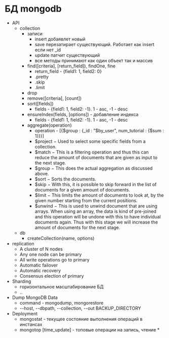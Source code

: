 # БД mongodb
* API
    * collection
        * записи
            * insert добаявлет новый
            * save перезатирает существующий. Работает как insert если нет _id
            * update патчит существующий
            * все методы принимают как один объект так и массив
        * find([criteria], [return_field]), findOne, fine
            * return_field - {field1: 1, field2: 0}
            * .pretty
            * .skip
            * .limit
        * drop
        * remove([criteria], [count])
        * sort([fields])
            * fields - {field1: 1, field2: -1}. 1 - asc, -1 - desc
        * ensureIndex(fields, [options]) - добавление индекса
            * fields - {field1: 1, field2: -1}. 1 - asc, -1 - desc
        * aggregate(operation)
            * operation - [{$group : {_id : "$by_user", num_tutorial : {$sum : 1}}}]
            * $project − Used to select some specific fields from a collection.
            * $match − This is a filtering operation and thus this can reduce the amount of documents that are given as input to the next stage.
            * $group − This does the actual aggregation as discussed above.
            * $sort − Sorts the documents.
            * $skip − With this, it is possible to skip forward in the list of documents for a given amount of documents.
            * $limit − This limits the amount of documents to look at, by the given number starting from the current positions.
            * $unwind − This is used to unwind document that are using arrays. When using an array, the data is kind of pre-joined and this operation will be undone with this to have individual documents again. Thus with this stage we will increase the amount of documents for the next stage.
    * db
        * createCollection(name, options)
* replication 
    * A cluster of N nodes
    * Any one node can be primary
    * All write operations go to primary
    * Automatic failover
    * Automatic recovery
    * Consensus election of primary
* Sharding
    * горизонтальное масштабирование БД
    * .. 
* Dump MongoDB Data
    * command - mongodump, mongorestore
    * --host, --dbpath, --collection, --out BACKUP_DIRECTORY
* Deployment
    * mongostat - текущее состояние выполнения операций в инстансах
    * mongotop [time_update] - топовые операции на запись, чтение
        * 

